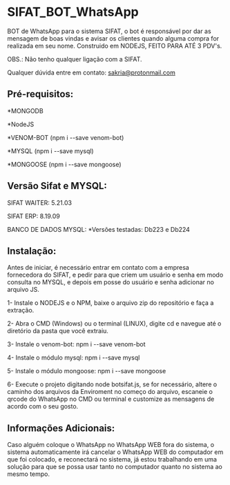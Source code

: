 # SIFAT_BOT_WhatsApp
BOT de WhatsApp para o sistema SIFAT, o bot é responsável por dar as mensagem de boas vindas e avisar os clientes quando alguma compra for realizada em seu nome. Construido em NODEJS, FEITO PARA ATÉ 3 PDV's.

OBS.: Não tenho qualquer ligação com a SIFAT.

Qualquer dúvida entre em contato: sakria@protonmail.com

## Pré-requisitos:

*MONGODB

*NodeJS

*VENOM-BOT (npm i --save venom-bot)

*MYSQL (npm i --save mysql)

*MONGOOSE (npm i --save mongoose)

## Versão Sifat e MYSQL:

SIFAT WAITER: 5.21.03

SIFAT ERP: 8.19.09

BANCO DE DADOS MYSQL: 
 *Versões testadas: Db223 e Db224

## Instalação:

Antes de iniciar, é necessário entrar em contato com a empresa fornecedora do SIFAT, e pedir para que criem um usuário e senha em modo consulta no MYSQL, e depois em posse do usuário e senha adicionar no arquivo JS.

1- Instale o NODEJS e o NPM, baixe o arquivo zip do repositório e faça a extração.

2- Abra o CMD (Windows) ou o terminal (LINUX), digite cd e navegue até o diretório da pasta que você extraiu.

3- Instale o venom-bot: npm i --save venom-bot

4- Instale o módulo mysql: npm i --save mysql

5- Instale o módulo mongoose: npm i --save mongoose

6- Execute o projeto digitando node botsifat.js, se for necessário, altere o caminho dos arquivos da Enviroment no começo do arquivo, escaneie o qrcode do WhatsApp no CMD ou terminal e customize as mensagens de acordo com o seu gosto.

## Informações Adicionais:

Caso alguém coloque o WhatsApp no WhatsApp WEB fora do sistema, o sistema automaticamente irá cancelar o WhatsApp WEB do computador em que foi colocado, e reconectará no sistema, já estou trabalhando em uma solução para que se possa usar tanto no computador quanto no sistema ao mesmo tempo.
